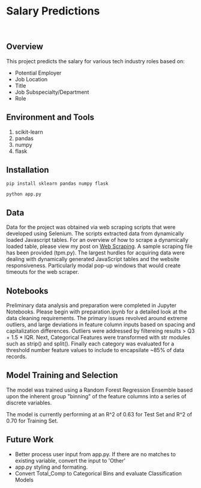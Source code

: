 # Salary Predictions
<br>

## Overview
This project predicts the salary for various tech industry roles based on:
- Potential Employer
- Job Location
- Title
- Job Subspecialty/Department
- Role

## Environment and Tools
1. scikit-learn
2. pandas
3. numpy
4. flask

## Installation

`pip install sklearn pandas numpy flask`

`python app.py`

## Data
Data for the project was obtained via web scraping scripts that were developed using Selenium. The scripts extracted data from dynamically loaded Javascript tables. For an overview of how to scrape a dynamically loaded table, please view my post on [Web Scraping](https://medium.com/@jcclark141152/data-extraction-from-dynamic-tables-9d9eafbd8064). A sample scraping file has been provided (tpm.py). The largest hurdles for acquiring data were dealing with dynamically generated JavaScript tables and the website responsiveness. Particularly modal pop-up windows that would create timeouts for the web scraper.

## Notebooks
Preliminary data analysis and preparation were completed in Jupyter Notebooks. Please begin with preparation.ipynb for a detailed look at the data cleaning requirements. The primary issues revolved around extreme outliers, and large deviations in feature column inputs based on spacing and capitalization differences. Outliers were addressed by filtereing results > Q3 + 1.5 * IQR. Next, Categorical Features were transformed with str modules such as strip() and split(). Finally each category was evaluated for a threshold number feature values to include to encapsilate ~85% of data records. 

## Model Training and Selection
The model was trained using a Random Forest Regression Ensemble based upon the inherent group "binning" of the feature columns into a series of discrete variables. 

The model is currently performing at an R^2 of 0.63 for Test Set and R^2 of 0.70 for Training Set. 

## Future Work
- Better process user input from app.py. If there are no matches to existing variable, convert the input to 'Other'
- app.py styling and formating.
- Convert Total_Comp to Categorical Bins and evaluate Classification Models
